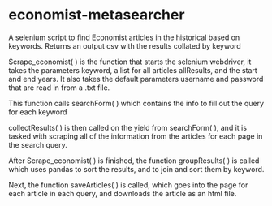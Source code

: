# economist-metasearcher
A selenium script to find Economist articles in the historical based on keywords. Returns an output csv with the results collated by keyword 

Scrape_economist( ) is the function that starts the selenium webdriver, it takes the parameters keyword, a list for all articles allResults, and the start and end years. It also takes the default parameters username and password that are read in from a .txt file. 

This function calls searchForm( ) which contains the info to fill out the query for each keyword

collectResults( ) is then called on the yield from searchForm( ), and it is tasked with scraping all of the information from the articles for each page in the search query.  


After Scrape_economist( ) is finished, the function groupResults( ) is called which uses pandas to sort the results, and to join and sort them by keyword. 

Next, the function saveArticles( ) is called, which goes into the page for each article in each query, and downloads the article as an html file. 

